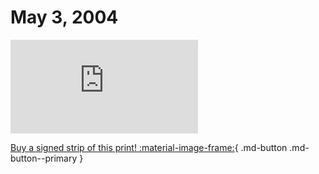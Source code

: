 # May 3, 2004

![](https://www.achewood.com/comic.php?date=05032004)

[Buy a signed strip of this print! :material-image-frame:](https://achewood-holiday-pop-up.myshopify.com/products/strip#05032004){ .md-button .md-button--primary }
